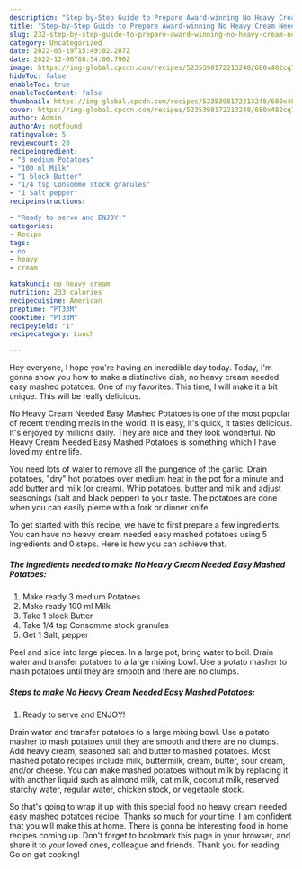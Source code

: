 ```yaml
---
description: "Step-by-Step Guide to Prepare Award-winning No Heavy Cream Needed Easy Mashed Potatoes"
title: "Step-by-Step Guide to Prepare Award-winning No Heavy Cream Needed Easy Mashed Potatoes"
slug: 232-step-by-step-guide-to-prepare-award-winning-no-heavy-cream-needed-easy-mashed-potatoes
category: Uncategorized
date: 2022-03-19T15:49:02.287Z
date: 2022-12-06T08:54:00.796Z
image: https://img-global.cpcdn.com/recipes/5235398172213248/680x482cq70/no-heavy-cream-needed-easy-mashed-potatoes-recipe-main-photo.jpg
hideToc: false
enableToc: true
enableTocContent: false
thumbnail: https://img-global.cpcdn.com/recipes/5235398172213248/680x482cq70/no-heavy-cream-needed-easy-mashed-potatoes-recipe-main-photo.jpg
cover: https://img-global.cpcdn.com/recipes/5235398172213248/680x482cq70/no-heavy-cream-needed-easy-mashed-potatoes-recipe-main-photo.jpg
author: Admin
authorAv: notfound
ratingvalue: 5
reviewcount: 20
recipeingredient:
- "3 medium Potatoes"
- "100 ml Milk"
- "1 block Butter"
- "1/4 tsp Consomme stock granules"
- "1 Salt pepper"
recipeinstructions:

- "Ready to serve and ENJOY!"
categories:
- Recipe
tags:
- no
- heavy
- cream

katakunci: no heavy cream 
nutrition: 233 calories
recipecuisine: American
preptime: "PT33M"
cooktime: "PT33M"
recipeyield: "1"
recipecategory: Lunch

---
```



Hey everyone, I hope you're having an incredible day today. Today, I'm gonna show you how to make a distinctive dish, no heavy cream needed easy mashed potatoes. One of my favorites. This time, I will make it a bit unique. This will be really delicious.

No Heavy Cream Needed Easy Mashed Potatoes is one of the most popular of recent trending meals in the world. It is easy, it's quick, it tastes delicious. It's enjoyed by millions daily. They are nice and they look wonderful. No Heavy Cream Needed Easy Mashed Potatoes is something which I have loved my entire life.

You need lots of water to remove all the pungence of the garlic. Drain potatoes, &#34;dry&#34; hot potatoes over medium heat in the pot for a minute and add butter and milk (or cream). Whip potatoes, butter and milk and adjust seasonings (salt and black pepper) to your taste. The potatoes are done when you can easily pierce with a fork or dinner knife.


To get started with this recipe, we have to first prepare a few ingredients. You can have no heavy cream needed easy mashed potatoes using 5 ingredients and 0 steps. Here is how you can achieve that.

<!--inarticleads1-->

##### The ingredients needed to make No Heavy Cream Needed Easy Mashed Potatoes:

1. Make ready 3 medium Potatoes
1. Make ready 100 ml Milk
1. Take 1 block Butter
1. Take 1/4 tsp Consomme stock granules
1. Get 1 Salt, pepper


Peel and slice into large pieces. In a large pot, bring water to boil. Drain water and transfer potatoes to a large mixing bowl. Use a potato masher to mash potatoes until they are smooth and there are no clumps. 

<!--inarticleads2-->

##### Steps to make No Heavy Cream Needed Easy Mashed Potatoes:


1. Ready to serve and ENJOY!

Drain water and transfer potatoes to a large mixing bowl. Use a potato masher to mash potatoes until they are smooth and there are no clumps. Add heavy cream, seasoned salt and butter to mashed potatoes. Most mashed potato recipes include milk, buttermilk, cream, butter, sour cream, and/or cheese. You can make mashed potatoes without milk by replacing it with another liquid such as almond milk, oat milk, coconut milk, reserved starchy water, regular water, chicken stock, or vegetable stock. 

So that's going to wrap it up with this special food no heavy cream needed easy mashed potatoes recipe. Thanks so much for your time. I am confident that you will make this at home. There is gonna be interesting food in home recipes coming up. Don't forget to bookmark this page in your browser, and share it to your loved ones, colleague and friends. Thank you for reading. Go on get cooking!

